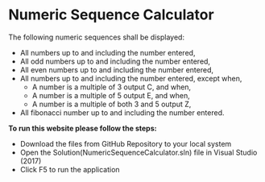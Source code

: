 <h1>Numeric Sequence Calculator</h1>

<p> The following numeric sequences shall be displayed:</p>
            <ul>
                <li>All numbers up to and including the number entered,</li>
                <li>All odd numbers up to and including the number entered,</li>
                <li>All even numbers up to and including the number entered,</li>
                <li>
                    All numbers up to and including the number entered, except
                    when,
                    <ul>
                        <li>A number is a multiple of 3 output C, and when,</li>
                        <li>A number is a multiple of 5 output E, and when,</li>
                        <li>A number is a multiple of both 3 and 5 output Z,</li>
                    </ul>
                </li>
                <li>All fibonacci number up to and including the number entered.</li>
            </ul>
                        
<p><b>To run this website please follow the steps:</b>
<ul>
<li>Download the files from GitHub Repository to your local system</li>
<li>Open the Solution(NumericSequenceCalculator.sln) file in Visual Studio (2017)</li>
<li>Click F5 to run the application</li>
</ul>
</p>
